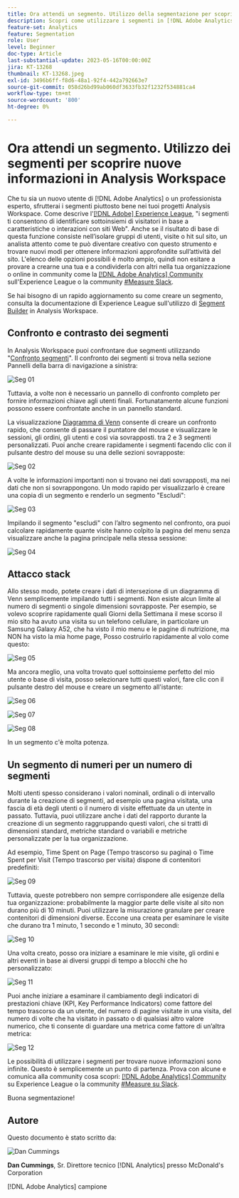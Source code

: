 ```yaml
---
title: Ora attendi un segmento. Utilizzo della segmentazione per scoprire nuove informazioni in Analysis Workspace
description: Scopri come utilizzare i segmenti in [!DNL Adobe Analytics] per scoprire nuove informazioni dalle visualizzazioni e dalle tabelle a forma libera di Analysis Workspace.
feature-set: Analytics
feature: Segmentation
role: User
level: Beginner
doc-type: Article
last-substantial-update: 2023-05-16T00:00:00Z
jira: KT-13268
thumbnail: KT-13268.jpeg
exl-id: 3496b6ff-f8d6-48a1-92f4-442a792663e7
source-git-commit: 058d26bd99ab060df3633fb32f1232f534881ca4
workflow-type: tm+mt
source-wordcount: '800'
ht-degree: 0%

---
```


# Ora attendi un segmento. Utilizzo dei segmenti per scoprire nuove informazioni in Analysis Workspace

Che tu sia un nuovo utente di [!DNL Adobe Analytics] o un professionista esperto, sfrutterai i segmenti piuttosto bene nei tuoi progetti Analysis Workspace. Come descrive l&#39;[[!DNL Adobe] Experience League](https://experienceleague.adobe.com/docs/analytics/components/segmentation/seg-overview.html?lang=en), &quot;i segmenti ti consentono di identificare sottoinsiemi di visitatori in base a caratteristiche o interazioni con siti Web&quot;. Anche se il risultato di base di questa funzione consiste nell’isolare gruppi di utenti, visite o hit sul sito, un analista attento come te può diventare creativo con questo strumento e trovare nuovi modi per ottenere informazioni approfondite sull’attività del sito. L&#39;elenco delle opzioni possibili è molto ampio, quindi non esitare a provare a crearne una tua e a condividerla con altri nella tua organizzazione o online in community come la [[!DNL Adobe Analytics] Community](https://experienceleaguecommunities.adobe.com/t5/adobe-analytics/ct-p/adobe-analytics-community) sull&#39;Experience League o la community [#Measure Slack](https://www.measure.chat/).

Se hai bisogno di un rapido aggiornamento su come creare un segmento, consulta la documentazione di Experience League sull&#39;utilizzo di [Segment Builder](https://experienceleague.adobe.com/docs/analytics/components/segmentation/segmentation-workflow/seg-build.html?lang=en) in Analysis Workspace.

## Confronto e contrasto dei segmenti

In Analysis Workspace puoi confrontare due segmenti utilizzando &quot;[Confronto segmenti](https://experienceleague.adobe.com/docs/analytics/analyze/analysis-workspace/panels/segment-comparison/segment-comparison.html?lang=en)&quot;. Il confronto dei segmenti si trova nella sezione Pannelli della barra di navigazione a sinistra:

![Seg 01](assets/seg01.png)

Tuttavia, a volte non è necessario un pannello di confronto completo per fornire informazioni chiave agli utenti finali. Fortunatamente alcune funzioni possono essere confrontate anche in un pannello standard.

La visualizzazione [Diagramma di Venn](https://experienceleague.adobe.com/docs/analytics/analyze/analysis-workspace/visualizations/venn.html?lang=en) consente di creare un confronto rapido, che consente di passare il puntatore del mouse e visualizzare le sessioni, gli ordini, gli utenti e così via sovrapposti. tra 2 e 3 segmenti personalizzati. Puoi anche creare rapidamente i segmenti facendo clic con il pulsante destro del mouse su una delle sezioni sovrapposte:

![Seg 02](assets/s02.png)

A volte le informazioni importanti non si trovano nei dati sovrapposti, ma nei dati che non si sovrappongono. Un modo rapido per visualizzarlo è creare una copia di un segmento e renderlo un segmento &quot;Escludi&quot;:

![Seg 03](assets/s03.png)

Impilando il segmento &quot;escludi&quot; con l’altro segmento nel confronto, ora puoi calcolare rapidamente quante visite hanno colpito la pagina del menu senza visualizzare anche la pagina principale nella stessa sessione:

![Seg 04](assets/s04.png)

## Attacco stack

Allo stesso modo, potete creare i dati di intersezione di un diagramma di Venn semplicemente impilando tutti i segmenti. Non esiste alcun limite al numero di segmenti o singole dimensioni sovrapposte. Per esempio, se volevo scoprire rapidamente quali Giorni della Settimana il mese scorso il mio sito ha avuto una visita su un telefono cellulare, in particolare un Samsung Galaxy A52, che ha visto il mio menu e le pagine di nutrizione, ma NON ha visto la mia home page, Posso costruirlo rapidamente al volo come questo:

![Seg 05](assets/s05.png)

Ma ancora meglio, una volta trovato quel sottoinsieme perfetto del mio utente o base di visita, posso selezionare tutti questi valori, fare clic con il pulsante destro del mouse e creare un segmento all&#39;istante:

![Seg 06](assets/s06.png)

![Seg 07](assets/s07.png)

![Seg 08](assets/s08.png)

In un segmento c&#39;è molta potenza.

## Un segmento di numeri per un numero di segmenti

Molti utenti spesso considerano i valori nominali, ordinali o di intervallo durante la creazione di segmenti, ad esempio una pagina visitata, una fascia di età degli utenti o il numero di visite effettuate da un utente in passato. Tuttavia, puoi utilizzare anche i dati del rapporto durante la creazione di un segmento raggruppando questi valori, che si tratti di dimensioni standard, metriche standard o variabili e metriche personalizzate per la tua organizzazione.

Ad esempio, Time Spent on Page (Tempo trascorso su pagina) o Time Spent per Visit (Tempo trascorso per visita) dispone di contenitori predefiniti:

![Seg 09](assets/s09.png)

Tuttavia, queste potrebbero non sempre corrispondere alle esigenze della tua organizzazione: probabilmente la maggior parte delle visite al sito non durano più di 10 minuti. Puoi utilizzare la misurazione granulare per creare contenitori di dimensioni diverse. Eccone una creata per esaminare le visite che durano tra 1 minuto, 1 secondo e 1 minuto, 30 secondi:

![Seg 10](assets/s10.png)

Una volta creato, posso ora iniziare a esaminare le mie visite, gli ordini e altri eventi in base ai diversi gruppi di tempo a blocchi che ho personalizzato:

![Seg 11](assets/s11.png)

Puoi anche iniziare a esaminare il cambiamento degli indicatori di prestazioni chiave (KPI, Key Performance Indicators) come fattore del tempo trascorso da un utente, del numero di pagine visitate in una visita, del numero di volte che ha visitato in passato o di qualsiasi altro valore numerico, che ti consente di guardare una metrica come fattore di un’altra metrica:

![Seg 12](assets/s12.png)

Le possibilità di utilizzare i segmenti per trovare nuove informazioni sono infinite. Questo è semplicemente un punto di partenza. Prova con alcune e comunica alla community cosa scopri: [[!DNL Adobe Analytics] Community](https://experienceleaguecommunities.adobe.com/t5/adobe-analytics/ct-p/adobe-analytics-community) su Experience League o la community [#Measure su Slack](https://www.measure.chat/).

Buona segmentazione!

## Autore

Questo documento è stato scritto da:

![Dan Cummings](assets/seg13.png)

**Dan Cummings**, Sr. Direttore tecnico [!DNL Analytics] presso McDonald&#39;s Corporation

[!DNL Adobe Analytics] campione
